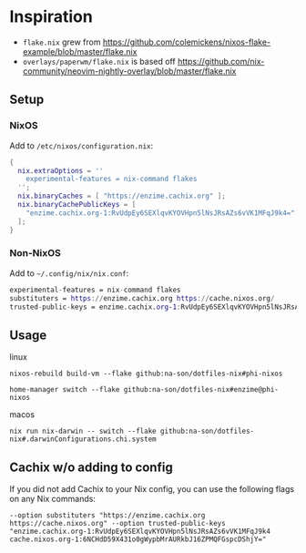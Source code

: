 # Inspiration

- `flake.nix` grew from https://github.com/colemickens/nixos-flake-example/blob/master/flake.nix
- `overlays/paperwm/flake.nix` is based off https://github.com/nix-community/neovim-nightly-overlay/blob/master/flake.nix

## Setup

### NixOS

Add to `/etc/nixos/configuration.nix`:

```nix
{
  nix.extraOptions = ''
    experimental-features = nix-command flakes
  '';
  nix.binaryCaches = [ "https://enzime.cachix.org" ];
  nix.binaryCachePublicKeys = [
    "enzime.cachix.org-1:RvUdpEy6SEXlqvKYOVHpn5lNsJRsAZs6vVK1MFqJ9k4="
  ];
}
```

### Non-NixOS

Add to `~/.config/nix/nix.conf`:

```nix
experimental-features = nix-command flakes
substituters = https://enzime.cachix.org https://cache.nixos.org/
trusted-public-keys = enzime.cachix.org-1:RvUdpEy6SEXlqvKYOVHpn5lNsJRsAZs6vVK1MFqJ9k4= cache.nixos.org-1:6NCHdD59X431o0gWypbMrAURkbJ16ZPMQFGspcDShjY=
```

## Usage

linux

```shell
nixos-rebuild build-vm --flake github:na-son/dotfiles-nix#phi-nixos
```

```shell
home-manager switch --flake github:na-son/dotfiles-nix#enzime@phi-nixos
```

macos

```shell
nix run nix-darwin -- switch --flake github:na-son/dotfiles-nix#.darwinConfigurations.chi.system
```

## Cachix w/o adding to config

If you did not add Cachix to your Nix config, you can use the following flags on any Nix commands:

```shell
--option substituters "https://enzime.cachix.org https://cache.nixos.org" --option trusted-public-keys "enzime.cachix.org-1:RvUdpEy6SEXlqvKYOVHpn5lNsJRsAZs6vVK1MFqJ9k4 cache.nixos.org-1:6NCHdD59X431o0gWypbMrAURkbJ16ZPMQFGspcDShjY="
```

